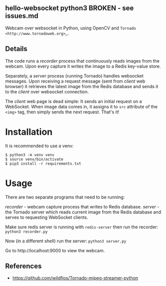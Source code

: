 ## hello-websocket python3 BROKEN - see issues.md

Webcam over websocket in Python, using OpenCV and 
`Tornado <http://www.tornadoweb.org>`_.

## Details

The code runs a *recorder* process that continuously reads images
from the webcam. Upon every capture it writes the image to a Redis
key-value store.

Separately, a *server* process (running Tornado) handles websocket messages. 
Upon receiving a request message (sent from *client* web browser)
it retrieves the latest image from the Redis database and sends it 
to the *client* over websocket connection.

The *client* web page is dead simple: 
It sends an initial request on a WebSocket.
When image data comes in, it assigns it to ``src`` attribute of the
``<img>`` tag, then simply sends the next request. That's it!

# Installation
It is recommended to use a venv:
```
$ python3 -m venv venv
$ source venv/bin/activate
$ pip3 install -r requirements.txt
```

# Usage
There are two separate programs that need to be running:

*recorder* - webcam capture process that writes to Redis database.
*server* - the Tornado server which reads current image from 
   the Redis database and serves to requesting WebSocket clients.

Make sure redis server is running with `redis-server` then run the recorder:
```python3 recorder.py```

Now (in a different shell) run the server:
```python3 server.py```
   
Go to http://localhost:9000 to view the webcam.

## References
* https://github.com/wildfios/Tornado-mjpeg-streamer-python
